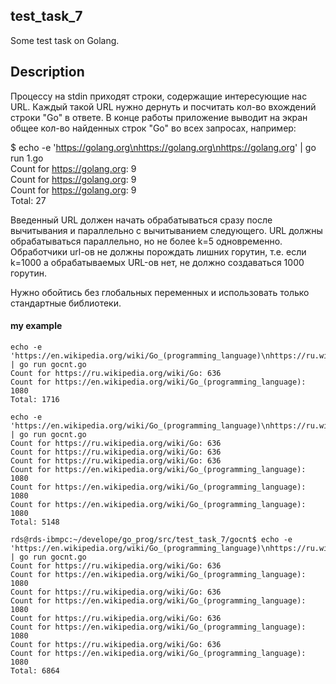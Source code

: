 ## test_task_7
Some test task on Golang.

## Description
Процессу на stdin приходят строки, содержащие интересующие нас URL.
Каждый такой URL нужно дернуть и посчитать кол-во вхождений строки "Go" в ответе.
В конце работы приложение выводит на экран общее кол-во найденных строк "Go" во всех запросах, например:

$ echo -e 'https://golang.org\nhttps://golang.org\nhttps://golang.org' | go run 1.go  
Count for https://golang.org: 9  
Count for https://golang.org: 9  
Count for https://golang.org: 9  
Total: 27

Введенный URL должен начать обрабатываться сразу после вычитывания и параллельно с вычитыванием следующего.
URL должны обрабатываться параллельно, но не более k=5 одновременно.
Обработчики url-ов не должны порождать лишних горутин, т.е. если k=1000 а обрабатываемых URL-ов нет,
 не должно создаваться 1000 горутин.

Нужно обойтись без глобальных переменных и использовать только стандартные библиотеки.

#### my example
```
echo -e 'https://en.wikipedia.org/wiki/Go_(programming_language)\nhttps://ru.wikipedia.org/wiki/Go\n' | go run gocnt.go  
Count for https://ru.wikipedia.org/wiki/Go: 636  
Count for https://en.wikipedia.org/wiki/Go_(programming_language): 1080  
Total: 1716  
  
echo -e 'https://en.wikipedia.org/wiki/Go_(programming_language)\nhttps://ru.wikipedia.org/wiki/Go\nhttps://en.wikipedia.org/wiki/Go_(programming_language)\nhttps://ru.wikipedia.org/wiki/Go\nhttps://en.wikipedia.org/wiki/Go_(programming_language)\nhttps://ru.wikipedia.org/wiki/Go\n' | go run gocnt.go  
Count for https://ru.wikipedia.org/wiki/Go: 636  
Count for https://ru.wikipedia.org/wiki/Go: 636  
Count for https://ru.wikipedia.org/wiki/Go: 636  
Count for https://en.wikipedia.org/wiki/Go_(programming_language): 1080  
Count for https://en.wikipedia.org/wiki/Go_(programming_language): 1080  
Count for https://en.wikipedia.org/wiki/Go_(programming_language): 1080  
Total: 5148  
  
rds@rds-ibmpc:~/develope/go_prog/src/test_task_7/gocnt$ echo -e 'https://en.wikipedia.org/wiki/Go_(programming_language)\nhttps://ru.wikipedia.org/wiki/Go\nhttps://en.wikipedia.org/wiki/Go_(programming_language)\nhttps://ru.wikipedia.org/wiki/Go\nhttps://en.wikipedia.org/wiki/Go_(programming_language)\nhttps://ru.wikipedia.org/wiki/Go\nhttps://en.wikipedia.org/wiki/Go_(programming_language)\nhttps://ru.wikipedia.org/wiki/Go\n' | go run gocnt.go  
Count for https://ru.wikipedia.org/wiki/Go: 636  
Count for https://en.wikipedia.org/wiki/Go_(programming_language): 1080  
Count for https://ru.wikipedia.org/wiki/Go: 636  
Count for https://en.wikipedia.org/wiki/Go_(programming_language): 1080  
Count for https://ru.wikipedia.org/wiki/Go: 636  
Count for https://en.wikipedia.org/wiki/Go_(programming_language): 1080  
Count for https://ru.wikipedia.org/wiki/Go: 636  
Count for https://en.wikipedia.org/wiki/Go_(programming_language): 1080  
Total: 6864  
```

